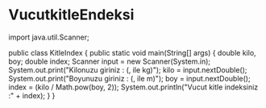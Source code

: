 # VucutkitleEndeksi
import java.util.Scanner;

public class KitleIndex {
    public static void main(String[] args) {
        double kilo, boy;
        double index;
        Scanner input = new Scanner(System.in);
        System.out.print("Kilonuzu giriniz : (, ile kg)");
        kilo = input.nextDouble();
        System.out.print("Boyunuzu giriniz : (, ile m)");
        boy = input.nextDouble();
        index = (kilo / Math.pow(boy, 2));
        System.out.println("Vucut kitle indeksiniz :" + index);
    }
}
